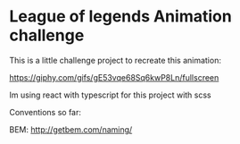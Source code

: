 # League of legends Animation challenge

This is a little challenge project to recreate this animation:

https://giphy.com/gifs/gE53vqe68Sq6kwP8Ln/fullscreen

Im using react with typescript for this project with scss

Conventions so far:

BEM: http://getbem.com/naming/

